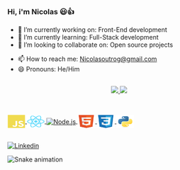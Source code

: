 ### Hi, i'm Nicolas 😃👍
- 🔭 I’m currently working on: Front-End development
- 🌱 I’m currently learning: Full-Stack development
- 👯 I’m looking to collaborate on: Open source projects
<!--- 💬 Ask me about: -->
- 📫 How to reach me: Nicolasoutrog@gmail.com
- 😄 Pronouns: He/Him

##

<div align="center">
  <a href="https://github.com/NicolasMouraC">
  <img height="180em" src="https://github-readme-stats.vercel.app/api?username=NicolasMouraC&show_icons=true&theme=dracula&include_all_commits=true&count_private=true"/>
  <img height="180em" src="https://github-readme-stats.vercel.app/api/top-langs/?username=NicolasMouraC&layout=compact&langs_count=7&theme=dracula"/>
</div>
  
##  
  
<div style="display: inline_block"><br>
  <img align="center" alt="Js" height="30" width="40" src="https://raw.githubusercontent.com/devicons/devicon/master/icons/javascript/javascript-plain.svg">
  <img align="center" alt="React" height="30" width="40" src="https://raw.githubusercontent.com/devicons/devicon/master/icons/react/react-original.svg">
  <img align="center" alt="Node.js" height="30" width="40" src="https://cdn.jsdelivr.net/gh/devicons/devicon/icons/nodejs/nodejs-original-wordmark.svg" />
  <img align="center" alt="HTML" height="30" width="40" src="https://raw.githubusercontent.com/devicons/devicon/master/icons/html5/html5-original.svg">
  <img align="center" alt="CSS" height="30" width="40" src="https://raw.githubusercontent.com/devicons/devicon/master/icons/css3/css3-original.svg">
  <img align="center" alt="Python" height="30" width="40" src="https://raw.githubusercontent.com/devicons/devicon/master/icons/python/python-original.svg">
  <!--<img align="right" alt="user-pic" height="150" style="border-radius:50px;" src="">-->
</div>
  
 ##
  
 <div>
   <a href="https://www.linkedin.com/in/nicolas-moura-b677b8232/" target="_blank"><img align="center" alt="Linkedin" src="https://img.shields.io/badge/LinkedIn-0077B5?style=for-the-badge&logo=linkedin&logoColor=white"></a>
   
   ![Snake animation](https://github.com/NicolasMouraC/NicolasMouraC/blob/output/github-contribution-grid-snake.svg)
 </div>
